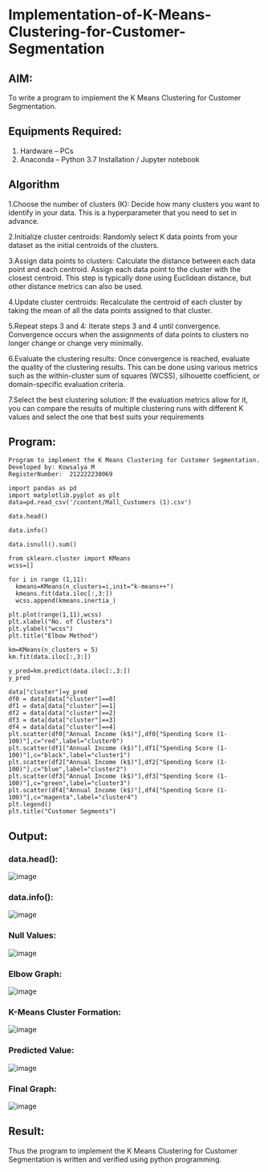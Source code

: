 # Implementation-of-K-Means-Clustering-for-Customer-Segmentation

## AIM:
To write a program to implement the K Means Clustering for Customer Segmentation.

## Equipments Required:
1. Hardware – PCs
2. Anaconda – Python 3.7 Installation / Jupyter notebook

## Algorithm
1.Choose the number of clusters (K): Decide how many clusters you want to identify in your data. This is a hyperparameter that you need to set in advance.

2.Initialize cluster centroids: Randomly select K data points from your dataset as the initial centroids of the clusters.

3.Assign data points to clusters: Calculate the distance between each data point and each centroid. Assign each data point to the cluster with the closest centroid. This step is typically done using Euclidean distance, but other distance metrics can also be used.

4.Update cluster centroids: Recalculate the centroid of each cluster by taking the mean of all the data points assigned to that cluster.

5.Repeat steps 3 and 4: Iterate steps 3 and 4 until convergence. Convergence occurs when the assignments of data points to clusters no longer change or change very minimally.

6.Evaluate the clustering results: Once convergence is reached, evaluate the quality of the clustering results. This can be done using various metrics such as the within-cluster sum of squares (WCSS), silhouette coefficient, or domain-specific evaluation criteria.

7.Select the best clustering solution: If the evaluation metrics allow for it, you can compare the results of multiple clustering runs with different K values and select the one that best suits your requirements 

## Program:
```
Program to implement the K Means Clustering for Customer Segmentation.
Developed by: Kowsalya M
RegisterNumber:  212222230069
```
```
import pandas as pd
import matplotlib.pyplot as plt
data=pd.read_csv('/content/Mall_Customers (1).csv')

data.head()

data.info()

data.isnull().sum()

from sklearn.cluster import KMeans
wcss=[]

for i in range (1,11):
  kmeans=KMeans(n_clusters=i,init="k-means++")
  kmeans.fit(data.iloc[:,3:])
  wcss.append(kmeans.inertia_)

plt.plot(range(1,11),wcss)
plt.xlabel("No. of Clusters")
plt.ylabel("wcss")
plt.title("Elbow Method")

km=KMeans(n_clusters = 5)
km.fit(data.iloc[:,3:])

y_pred=km.predict(data.iloc[:,3:])
y_pred

data["cluster"]=y_pred
df0 = data[data["cluster"]==0]
df1 = data[data["cluster"]==1]
df2 = data[data["cluster"]==2]
df3 = data[data["cluster"]==3]
df4 = data[data["cluster"]==4]
plt.scatter(df0["Annual Income (k$)"],df0["Spending Score (1-100)"],c="red",label="cluster0")
plt.scatter(df1["Annual Income (k$)"],df1["Spending Score (1-100)"],c="black",label="cluster1")
plt.scatter(df2["Annual Income (k$)"],df2["Spending Score (1-100)"],c="blue",label="cluster2")
plt.scatter(df3["Annual Income (k$)"],df3["Spending Score (1-100)"],c="green",label="cluster3")
plt.scatter(df4["Annual Income (k$)"],df4["Spending Score (1-100)"],c="magenta",label="cluster4")
plt.legend()
plt.title("Customer Segments")
```
## Output:
### data.head():
![image](https://github.com/Kowsalyasathya/Implementation-of-K-Means-Clustering-for-Customer-Segmentation/assets/118671457/447cdff2-1b7a-4da3-8508-425ac74898b4)
### data.info():
![image](https://github.com/Kowsalyasathya/Implementation-of-K-Means-Clustering-for-Customer-Segmentation/assets/118671457/6b6467d2-b450-4814-9928-05e99e181c4d)
### Null Values:
![image](https://github.com/Kowsalyasathya/Implementation-of-K-Means-Clustering-for-Customer-Segmentation/assets/118671457/e486a6e8-a4cc-4249-b75e-544ed64f6e00)
### Elbow Graph:
![image](https://github.com/Kowsalyasathya/Implementation-of-K-Means-Clustering-for-Customer-Segmentation/assets/118671457/933173c7-a93f-4635-834f-31de37fcd2dc)
### K-Means Cluster Formation:
![image](https://github.com/Kowsalyasathya/Implementation-of-K-Means-Clustering-for-Customer-Segmentation/assets/118671457/c862801a-8074-453a-9873-5767d094d6a8)

### Predicted Value:
![image](https://github.com/Kowsalyasathya/Implementation-of-K-Means-Clustering-for-Customer-Segmentation/assets/118671457/5551bf48-637d-447c-b3df-ec95e1781a9f)
### Final Graph:
![image](https://github.com/Kowsalyasathya/Implementation-of-K-Means-Clustering-for-Customer-Segmentation/assets/118671457/2c6005b6-6174-4816-93f1-6af9070f8088)

## Result:
Thus the program to implement the K Means Clustering for Customer Segmentation is written and verified using python programming.
